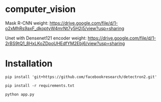 # computer_vision

Mask R-CNN weight: https://drive.google.com/file/d/1-o2xMhRs9axF_dkoptyW4mrNt7y5H2j5/view?usp=sharing

Unet with Densenet121 encoder weight: https://drive.google.com/file/d/1-2rBS9tQ1_8HxLKoZDpoUHEdfYM2Ebj6/view?usp=sharing

# Installation

```
pip install 'git+https://github.com/facebookresearch/detectron2.git'
```

```
pip install -r requirements.txt
```

```
python app.py
```
